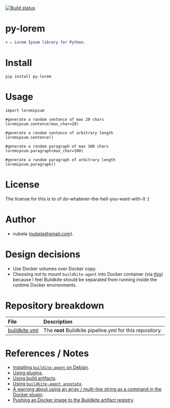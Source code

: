 [![Build status](https://badge.buildkite.com/26ac7f956860649b8a27c352cea5f6d6fa1999d8c9fb88843d.svg)](https://buildkite.com/jmpa-io/py-lorem)

py-lorem
========

```diff
+ ✏️ Lorem Ipsum library for Python. 
```

Install
=======

    pip install py-lorem

Usage
=======

    import loremipsum

    #generate a random sentence of max 20 chars
    loremipsum.sentence(max_char=20)

    #generate a random sentence of arbitrary length
    loremipsum.sentence()

    #generate a random paragraph of max 100 chars
    loremipsum.paragraph(max_char=100)

    #generate a random paragraph of arbitrary length
    loremipsum.paragraph()

License
=======

The license for this is to of do-whatever-the-hell-you-want-with-it :)

Author
=======

* nubela (nubela@gmail.com).

Design decisions
=======

* Use Docker volumes over Docker copy.
* Choosing not to mount `buildkite-agent` into Docker container (via [this](https://github.com/buildkite-plugins/docker-buildkite-plugin?tab=readme-ov-file#mount-buildkite-agent-optional-boolean)) because I feel Buildkite should be separated from running inside the runtime Docker environments.

Repository breakdown
=======

File|Description
:---|:---
[buildkite.yml](./buildkite.yml)|The **root** Buildkite pipeline.yml for this repository.

References / Notes
=======

* [Installing `buildite-agent` on Debian](https://buildkite.com/docs/agent/v3/debian).
* [Using plugins](https://buildkite.com/docs/pipelines/integrations/plugins/using).
* [Using build artifacts](https://buildkite.com/docs/pipelines/configure/artifacts).
* [Using `buildkite-agent annotate`](https://buildkite.com/docs/agent/v3/cli-annotate).
* [A warning about using an array / multi-line string as a command in the Docker plugin](https://github.com/buildkite-plugins/docker-buildkite-plugin?tab=readme-ov-file#run).
* [Pushing an Docker image to the Buildkite artifact registry](https://buildkite.com/docs/package-registries/container).

